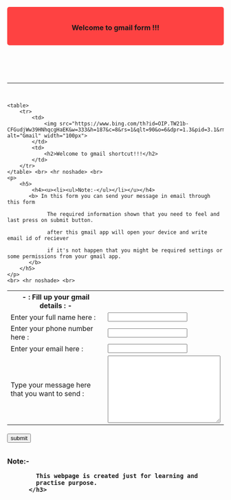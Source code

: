 <!DOCTYPE html>
<html lang="en">
<head>
    <meta charset="UTF-8">
    <meta http-equiv="X-UA-Compatible" content="IE=edge">
    <meta name="viewport" content="width=device-width, initial-scale=1.0">
    <title>E-mail website</title>
    <style>
    header{
    background-color: rgba(255, 0, 0, 0.737);
    padding: 15px;
    border: 10px;
    border:black;
    border-radius: 5px;
    border-width: 20px;
}

header h3{
    color: white;
    padding: 15px;
    text-align: center;
    font-size: 25px;
    text-shadow: 3px 3px 10px;
}

section{
    align-self: center;
}

table th{
    text-align: center;
    background-color: aqua;
    padding: 20px;
    color: rgb(174, 13, 13);
}
input .id1{
    background-color: aquamarine;
}

h6 input{
    background-color: green;
    color: white;
    padding: 10px 10px 5px;
    text-align: center;
    border: white;
    border-radius: 5px;
    
}

h6{
    text-align: center;
}

h6 input :hover{
    background-color: blue;
}
    </style>
</head>
<body>
    <header>
        <h3>
            Welcome to gmail form !!!
        </h3>
    </header> <br> <hr noshade> <br>

    <table>
        <tr>
            <td>
                <img src="https://www.bing.com/th?id=OIP.TW21b-CFGudjWw39HNhqcgHaEK&w=333&h=187&c=8&rs=1&qlt=90&o=6&dpr=1.3&pid=3.1&rm=2" alt="Gmail" width="100px">
            </td>
            <td>
                <h2>Welcome to gmail shortcut!!!</h2>
            </td>
        </tr>
    </table> <br> <hr noshade> <br>
    <p>
        <h5> 
            <h4><u><li><ul>Note:-</ul></li></u></h4>
           <b> In this form you can send your message in email through this form 

                 The required information shown that you need to feel and last press on submit button.  

                 after this gmail app will open your device and write email id of reciever

                 if it's not happen that you might be required settings or some permissions from your gmail app.
           </b>
        </h5>
    </p>
    <br> <hr noshade> <br> 
   <section>
    <form action="mailto:write email that you want to sent" method="post" enctype="text/plain"> 
        <table cellspacing="20px"> <b>
            <th>- : Fill up your gmail details : -</th>
            <tr>
                <td>
                    Enter your full name here :
                </td>
                <td>
                    <input type="text" name="your name"> 
                </td>
            </tr>
            <tr>
                <td>
                    Enter your phone number here :
                </td>
                <td>
                    <input type="number" name="your phone number">
                </td>
            </tr>
            <tr>
                <td>
                    Enter your email here : 
                </td>
                <td>
                    <input type="email" name="your email">
                </td>
            </tr>
            <tr>
                <td>Type your message here that you want to send :</td>
                <td><textarea name="Your message" id="" cols="30" rows="10"></textarea></td>
            </tr>
        </b>
        </table> <h6>
        <input type="submit" value="submit" id="id1">
        </h6>
    </form> 
   </section>

   <section>
          <h3>
            Note:- 

            This webpage is created just for learning and 
            practise purpose.
          </h3>
   </section>
</body>
</html>
